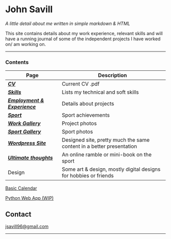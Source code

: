 
# John Savill 
*A little detail about me written in simple markdown & HTML*

This site contains details about my work experience, relevant skills and will have a running journal of some of the independent projects I have worked on/ am working on.

***

### Contents

| Page | Description |
|---|---|
| [___CV___](https://john-savill.github.io/Media/Resume_2024-2.pdf) | Current CV .pdf |
| [___Skills___](https://john-savill.github.io/skills)| Lists my technical and soft skills |
| [___Employment & Experience___](https://john-savill.github.io/experience) | Details about projects |
| [___Sport___](https://john-savill.github.io/sports) | Sport achievements |
| [___Work Gallery___](rotategallery.html) | Project photos |
| [___Sport Gallery___](rotatesportgallery.html) | Sport photos |
| [___Wordpress Site___](https://johnsavillinfo.wordpress.com/) | Designed site, pretty much the same content in a better presentation |
| [___Ultimate thoughts___](ultimate/contents.md) | An online ramble or mini-book on the sport |
| Design | Some art & design, mostly digital designs for hobbies or friends |

[Basic Calendar](Calendar.html)

[Python Web App (WIP)](webapp.html)

## Contact
<jsavill96@gmail.com>

***
